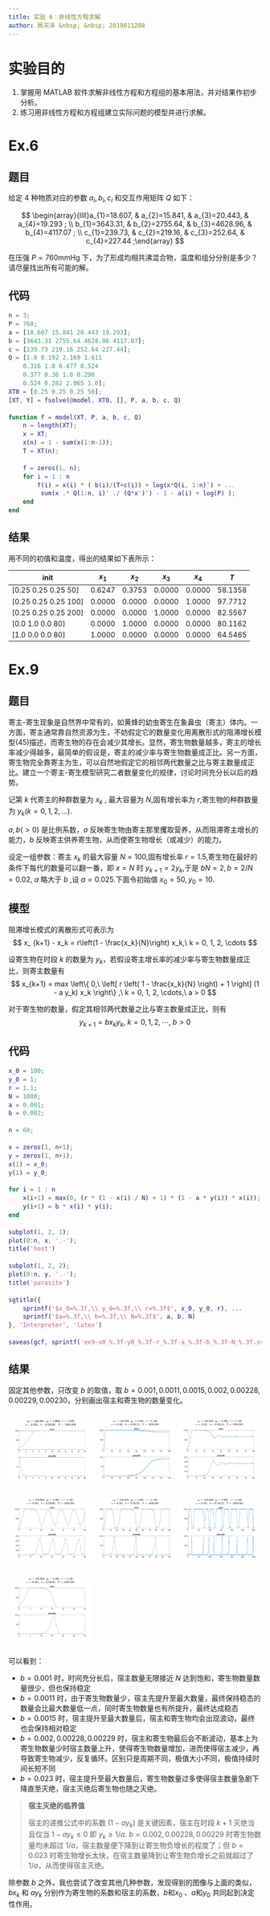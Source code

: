 ```yaml
---
title: 实验 6：非线性方程求解
author: 周天泽 &nbsp; &nbsp; 2019011288
---
```



# 实验目的

1. 掌握用 MATLAB 软件求解非线性方程和方程组的基本用法，并对结果作初步分析。
2. 练习用非线性方程和方程组建立实际问题的模型并进行求解。

# Ex.6

## 题目

给定 4 种物质对应的参数 $a_i,b_i,c_i$ 和交互作用矩阵 $Q$ 如下：

$$ \begin{array}{llll}a_{1}=18.607, & a_{2}=15.841, & a_{3}=20.443, & a_{4}=19.293 ; \\ b_{1}=3643.31, & b_{2}=2755.64, & b_{3}=4628.96, & b_{4}=4117.07 ; \\ c_{1}=239.73, & c_{2}=219.16, & c_{3}=252.64, & c_{4}=227.44 ;\end{array} $$

在压强 $P=760 \mathrm{mmHg}$ 下，为了形成均相共沸混合物，温度和组分分别是多少？请尽量找出所有可能的解。

## 代码

```matlab
n = 3;
P = 760;
a = [18.607 15.841 20.443 19.293];
b = [3643.31 2755.64 4628.96 4117.07];
c = [239.73 219.16 252.64 227.44];
Q = [1.0 0.192 2.169 1.611
    0.316 1.0 0.477 0.524
    0.377 0.36 1.0 0.296
    0.524 0.282 2.065 1.0];
XT0 = [0.25 0.25 0.25 50];
[XT, Y] = fsolve(@model, XT0, [], P, a, b, c, Q)

function f = model(XT, P, a, b, c, Q)
    n = length(XT);
    x = XT;
    x(n) = 1 - sum(x(1:n-1));
    T = XT(n);

    f = zeros(1, n);
    for i = 1 : n
        f(i) = x(i) * ( b(i)/(T+c(i)) + log(x*Q(i, 1:n)') + ...
         sum(x .* Q(1:n, i)' ./ (Q*x')') - 1 - a(i) + log(P) );
    end
end
```

## 结果

用不同的初值和温度，得出的结果如下表所示：

| init                 | $x_1$  | $x_2$  | $x_3$  | $x_4$  | $T$     |
|----------------------|--------|--------|--------|--------|---------|
| [0.25 0.25 0.25 50]  | 0.6247 | 0.3753 | 0.0000 | 0.0000 | 58.1358 |
| [0.25 0.25 0.25 100] | 0.0000 | 0.0000 | 0.0000 | 1.0000 | 97.7712 |
| [0.25 0.25 0.25 200] | 0.0000 | 0.0000 | 1.0000 | 0.0000 | 82.5567 |
| [0.0 1.0 0.0 80]     | 0.0000 | 1.0000 | 0.0000 | 0.0000 | 80.1162 |
| [1.0 0.0 0.0 80]     | 1.0000 | 0.0000 | 0.0000 | 0.0000 | 64.5465 |


# Ex.9

## 题目

寄主-寄生现象是自然界中常有的，如黄蜂的幼虫寄生在象鼻虫（寄主）体内。一方面，寄主通常靠自然资源为生，不妨假定它的数量变化用离散形式的阻滞增长模型(45)描述，而寄生物的存在会减少其增长。显然，寄生物数量越多，寄主的增长率减少得越多，最简单的假设是，寄主的减少率与寄生物数量成正比。另一方面，寄生物完全靠寄主为生，可以自然地假定它的相邻两代数量之比与寄主数量成正比。建立一个寄主-寄生模型研究二者数量变化的规律，讨论时间充分长以后的趋势。

记第 $k$ 代寄主的种群数量为 $x_k$ , 最大容量为 $N$,固有增长率为 $r$,寄生物的种群数量为 $y_k(k=0,1,2,\dots)$.

$a,b(>0)$ 是比例系数，$a$ 反映寄生物由寄主那里攫取营养，从而阻滞寄主增长的能力，$b$ 反映寄主供养寄生物，从而使寄生物增长（或减少）的能力。

设定一组参数：寄主 $x_k$ 的最大容量 $N=100$,固有增长率 $r=1.5$,寄生物在最好的条件下每代的数量可以翻一番，即 $x=N$ 时 $y_{k+1}=2y_k$,于是 $bN=2,b=2/N=0.02$, $a$ 略大于 $b$ ,设 $a=0.025$.下面令初始值 $x_0=50,y_0=10$.

## 模型

阻滞增长模式的离散形式可表示为
$$
x_  {k+1} - x_k = r\left(1 - \frac{x_k}{N}\right) x_k,\ k = 0, 1, 2, \cdots
$$

设寄生物在时段 $k$ 的数量为 $y_k$，若假设寄主增长率的减少率与寄生物数量成正比，则寄主数量有
$$
x_{k+1} = max \left\{ 0,\  \left[
    r \left( 1 - \frac{x_k}{N} \right) + 1
    \right] (1 - a y_k) x_k \right\}
    ,\ k = 0, 1, 2, \cdots,\ a > 0
$$

对于寄生物的数量，假定其相邻两代数量之比与寄主数量成正比，则有
$$
y_{k+1} = b x_k y_k,\ k = 0, 1, 2, \cdots,\ b > 0
$$

## 代码

```matlab
x_0 = 100;
y_0 = 1;
r = 1.1;
N = 1000;
a = 0.001;
b = 0.002;

n = 60;

x = zeros(1, n+1);
y = zeros(1, n+1);
x(1) = x_0;
y(1) = y_0;

for i = 1 : n
    x(i+1) = max(0, (r * (1 - x(i) / N) + 1) * (1 - a * y(i)) * x(i));
    y(i+1) = b * x(i) * y(i);
end

subplot(1, 2, 1);
plot(0:n, x, '.-');
title('host')

subplot(1, 2, 2);
plot(0:n, y, '.-');
title('parasite')

sgtitle({
    sprintf('$x_0=%.3f,\\ y_0=%.3f,\\ r=%.3f$', x_0, y_0, r), ...
    sprintf('$a=%.3f,\\ b=%.3f,\\ N=%.3f$', a, b, N)
}, 'Interpreter', 'latex')

saveas(gcf, sprintf('ex9-x0_%.3f-y0_%.3f-r_%.3f-a_%.3f-b_%.3f-N_%.3f.svg', x_0, y_0, r, a, b, N))
```

## 结果

固定其他参数，只改变 $b$ 的取值，取 $b = 0.001, 0.0011, 0.0015, 0.002, 0.00228, 0.00229, 0.00230$，分别画出宿主和寄生物的数量变化。

<div style="display: grid; grid-template-columns: repeat(3, 1fr)">

![](ex9-x0_100.000-y0_1.000-r_1.100-a_0.001-b_0.00100-N_1000.000.svg)

![](ex9-x0_100.000-y0_1.000-r_1.100-a_0.001-b_0.00110-N_1000.000.svg)

![](ex9-x0_100.000-y0_1.000-r_1.100-a_0.001-b_0.00150-N_1000.000.svg)

![](ex9-x0_100.000-y0_1.000-r_1.100-a_0.001-b_0.00200-N_1000.000.svg)

![](ex9-x0_100.000-y0_1.000-r_1.100-a_0.001-b_0.00228-N_1000.000.svg)

![](ex9-x0_100.000-y0_1.000-r_1.100-a_0.001-b_0.00229-N_1000.000.svg)

![](ex9-x0_100.000-y0_1.000-r_1.100-a_0.001-b_0.00230-N_1000.000.svg)

</div>

可以看到：

- $b = 0.001$ 时，时间充分长后，宿主数量无限接近 $N$ 达到饱和，寄生物数量数量很少，但也保持稳定
- $b = 0.0011$ 时，由于寄生物数量少，宿主先提升至最大数量，最终保持稳态的数量会比最大数量低一点，同时寄生物数量也有所提升，最终达成稳态
- $b = 0.0015$ 时，宿主提升至最大数量后，宿主和寄生物均会出现波动，最终也会保持相对稳定
- $b = 0.002, 0.00228, 0.00229$ 时，宿主和寄生物最后会不断波动，基本上为寄生物数量少时宿主数量上升，使得寄生物数量增加，进而使得宿主减少，再导致寄生物减少，反复循环。区别只是周期不同，极值大小不同，极值持续时间长短不同
- $b = 0.023$ 时，宿主提升至最大数量后，寄生物数量过多使得宿主数量急剧下降直至灭绝，宿主灭绝后寄生物也随之灭绝。


> **宿主灭绝的临界值**
> 
> 宿主的递推公式中的系数 $(1 - a y_k)$ 是关键因素，宿主在时段 $k+1$ 灭绝当且仅当 $1 - ay_k \leq 0$ 即 $y_k \geq 1/a$. $b = 0.002, 0.00228, 0.00229$ 时寄生物数量均未超过 $1/a$，宿主数量便下降到让寄生物负增长的程度了；但 $b = 0.023$ 时寄生物增长太快，在宿主数量降到让寄生物负增长之前就超过了 $1/a$，从而使得宿主灭绝。

除参数 $b$ 之外，我也尝试了改变其他几种参数，发现得到的图像与上面的类似，$bx_k$ 和 $ay_k$ 分别作为寄生物的系数和宿主的系数，$b$和$x_0$ 、$a$和$y_0$ 共同起到决定性作用。


